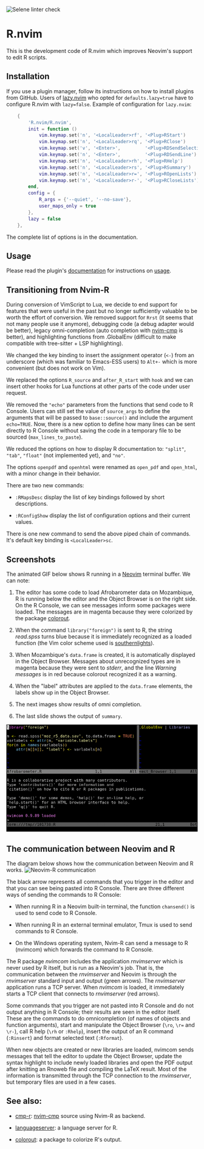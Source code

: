 ![Selene linter check](https://github.com/jalvesaq/tmp-R-Nvim/actions/workflows/selene.yml/badge.svg)

# R.nvim

This is the development code of R.nvim which improves Neovim's support to edit
R scripts.

## Installation

If you use a plugin manager, follow its instructions on how to install plugins
from GitHub. Users of [lazy.nvim](https://github.com/folke/lazy.nvim) who
opted for `defaults.lazy=true` have to configure R.nvim with `lazy=false`.
Example of configuration for `lazy.nvim`:

```lua
    {
        'R.nvim/R.nvim',
        init = function ()
            vim.keymap.set('n', '<LocalLeader>rf', '<Plug>RStart')
            vim.keymap.set('n', '<LocalLeader>rq', '<Plug>RClose')
            vim.keymap.set('v', '<Enter>',         '<Plug>RDSendSelection')
            vim.keymap.set('n', '<Enter>',         '<Plug>RDSendLine')
            vim.keymap.set('n', '<LocalLeader>rh', '<Plug>RHelp')
            vim.keymap.set('n', '<LocalLeader>rs', '<Plug>RSummary')
            vim.keymap.set('n', '<LocalLeader>r=', '<Plug>ROpenLists')
            vim.keymap.set('n', '<LocalLeader>r-', '<Plug>RCloseLists')
        end,
        config = {
            R_args = {'--quiet', '--no-save'},
            user_maps_only = true
        },
        lazy = false
    },

```

The complete list of options is in the documentation.

## Usage

Please read the plugin's
[documentation](https://github.com/jamespeapen/Nvim-R/wiki) for instructions on
[usage](https://github.com/jamespeapen/Nvim-R/wiki/Use).

## Transitioning from Nvim-R


During conversion of VimScript to Lua, we decide to end support for features
that were useful in the past but no longer sufficiently valuable to be worth
the effort of conversion. We removed support for `Rrst` (it seems that not
many people use it anymore), debugging code (a debug adapter would be better),
legacy omni-completion (auto completion with
[nvim-cmp](https://github.com/hrsh7th/nvim-cmp) is better), and highlighting
functions from .GlobalEnv (difficult to make compatible with tree-sitter + LSP
highlighting).

We changed the key binding to insert the assignment operator (` <- `) from an
underscore (which was familiar to Emacs-ESS users) to `Alt+-` which is more
convenient (but does not work on Vim).

We replaced the options `R_source` and `after_R_start` with `hook` and we can
insert other hooks for Lua functions at other parts of the code under user
request.

We removed the `"echo"` parameters from the functions that send code to R
Console. Users can still set the value of `source_args` to define the
arguments that will be passed to `base::source()` and include the argument
`echo=TRUE`. Now, there is a new option to define how many lines can be sent
directly to R Console without saving the code in a temporary file to be
sourced (`max_lines_to_paste`).

We reduced the options on how to display R documentation to: `"split"`,
`"tab"`, `"float"` (not implemented yet), and `"no"`.

The options `openpdf` and `openhtml` were renamed as `open_pdf` and
`open_html`, with a minor change in their behavior.

There are two new commands:

- `:RMapsDesc` display the list of key bindings followed by short
  descriptions.

- `:RConfigShow` display the list of configuration options and their current
  values.

There is one new command to send the above piped chain of commands. It's
default key binding is `<LocalLeader>sc`.


## Screenshots

The animated GIF below shows R running in a [Neovim] terminal buffer. We can
note:

1.  The editor has some code to load Afrobarometer data on Mozambique, R is
    running below the editor and the Object Browser is on the right side. On
    the R Console, we can see messages inform some packages were loaded. The
    messages are in magenta because they were colorized by the package
    [colorout].

2.  When the command `library("foreign")` is sent to R, the string _read.spss_
    turns blue because it is immediately recognized as a loaded function
    (the Vim color scheme used is [southernlights]).

3.  When Mozambique's `data.frame` is created, it is automatically displayed
    in the Object Browser. Messages about unrecognized types are in magenta
    because they were sent to _stderr_, and the line _Warning messages_ is in
    red because colorout recognized it as a warning.

4.  When the "label" attributes are applied to the `data.frame` elements, the
    labels show up in the Object Browser.

5.  The next images show results of omni completion.

6.  The last slide shows the output of `summary`.

![Nvim-R screenshots](https://raw.githubusercontent.com/jalvesaq/Nvim-R/master/Nvim-R.gif "Nvim-R screenshots")

## The communication between Neovim and R

The diagram below shows how the communication between Neovim and R works.
![Neovim-R communication](https://raw.githubusercontent.com/jalvesaq/tmp-R-Nvim/master/nvimrcom.svg "Neovim-R communication")

The black arrow represents all commands that you trigger in the editor and
that you can see being pasted into R Console.
There are three different ways of sending the commands to R Console:

- When running R in a Neovim built-in terminal, the function `chansend()`
  is used to send code to R Console.

- When running R in an external terminal emulator, Tmux is used to send
  commands to R Console.

- On the Windows operating system, Nvim-R can send a message to R (nvimcom)
  which forwards the command to R Console.

The R package _nvimcom_ includes the application _rnvimserver_ which is never
used by R itself, but is run as a Neovim's job. That is, the communication
between the _rnvimserver_ and Neovim is through the _rnvimserver_ standard
input and output (green arrows). The _rnvimserver_ application runs a TCP
server. When _nvimcom_ is loaded, it immediately starts a TCP client that
connects to _rnvimserver_ (red arrows).

Some commands that you trigger are not pasted into R Console and do not output
anything in R Console; their results are seen in the editor itself. These are
the commands to do omnicompletion (of names of objects and function
arguments), start and manipulate the Object Browser (`\ro`, `\r=` and `\r-`),
call R help (`\rh` or `:Rhelp`), insert the output of an R command
(`:Rinsert`) and format selected text (`:Rformat`).

When new objects are created or new libraries are loaded, nvimcom sends
messages that tell the editor to update the Object Browser, update the syntax
highlight to include newly loaded libraries and open the PDF output after
knitting an Rnoweb file and compiling the LaTeX result. Most of the
information is transmitted through the TCP connection to the _rnvimserver_,
but temporary files are used in a few cases.

## See also:

- [cmp-r](https://github.com/R.nvim/cmp-r): [nvim-cmp](https://github.com/hrsh7th/nvim-cmp) source using Nvim-R as backend.

- [languageserver](https://cran.r-project.org/web/packages/languageserver/index.html): a language server for R.

- [colorout](https://github.com/jalvesaq/colorout): a package to colorize R's output.


[Neovim]: https://github.com/neovim/neovim
[southernlights]: https://github.com/jalvesaq/southernlights
[colorout]: https://github.com/jalvesaq/colorout
